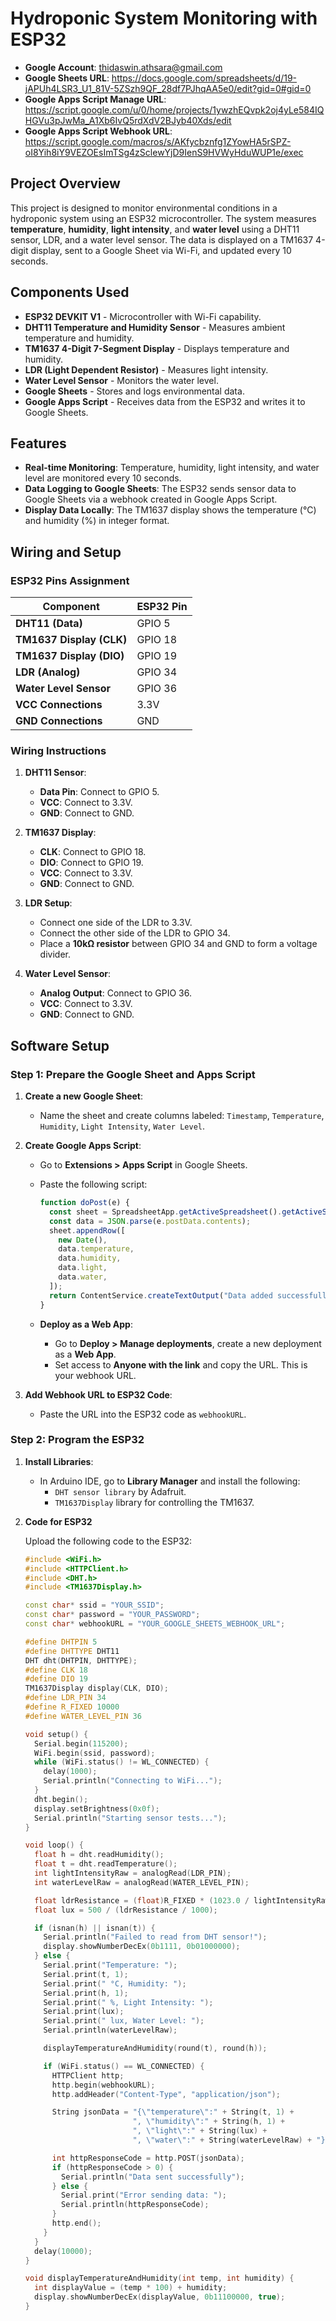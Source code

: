 # Hydroponic System Monitoring with ESP32

- **Google Account**: thidaswin.athsara@gmail.com
- **Google Sheets URL**: https://docs.google.com/spreadsheets/d/19-jAPUh4LSR3_U1_81V-5ZSzh9QF_28df7PJhqAA5e0/edit?gid=0#gid=0
- **Google Apps Script Manage URL**: https://script.google.com/u/0/home/projects/1ywzhEQvpk2oj4yLe584IQHGVu3pJwMa_A1Xb6IvQ5rdXdV2BJyb40Xds/edit
- **Google Apps Script Webhook URL**: https://script.google.com/macros/s/AKfycbznfg1ZYowHA5rSPZ-oI8Yih8iY9VEZOEsImTSg4zSclewYjD9IenS9HVWyHduWUP1e/exec

## Project Overview

This project is designed to monitor environmental conditions in a hydroponic system using an ESP32 microcontroller. The system measures **temperature**, **humidity**, **light intensity**, and **water level** using a DHT11 sensor, LDR, and a water level sensor. The data is displayed on a TM1637 4-digit display, sent to a Google Sheet via Wi-Fi, and updated every 10 seconds.

## Components Used

- **ESP32 DEVKIT V1** - Microcontroller with Wi-Fi capability.
- **DHT11 Temperature and Humidity Sensor** - Measures ambient temperature and humidity.
- **TM1637 4-Digit 7-Segment Display** - Displays temperature and humidity.
- **LDR (Light Dependent Resistor)** - Measures light intensity.
- **Water Level Sensor** - Monitors the water level.
- **Google Sheets** - Stores and logs environmental data.
- **Google Apps Script** - Receives data from the ESP32 and writes it to Google Sheets.

## Features

- **Real-time Monitoring**: Temperature, humidity, light intensity, and water level are monitored every 10 seconds.
- **Data Logging to Google Sheets**: The ESP32 sends sensor data to Google Sheets via a webhook created in Google Apps Script.
- **Display Data Locally**: The TM1637 display shows the temperature (°C) and humidity (%) in integer format.

## Wiring and Setup

### ESP32 Pins Assignment

| Component                | ESP32 Pin |
| ------------------------ | --------- |
| **DHT11 (Data)**         | GPIO 5    |
| **TM1637 Display (CLK)** | GPIO 18   |
| **TM1637 Display (DIO)** | GPIO 19   |
| **LDR (Analog)**         | GPIO 34   |
| **Water Level Sensor**   | GPIO 36   |
| **VCC Connections**      | 3.3V      |
| **GND Connections**      | GND       |

### Wiring Instructions

1. **DHT11 Sensor**:

   - **Data Pin**: Connect to GPIO 5.
   - **VCC**: Connect to 3.3V.
   - **GND**: Connect to GND.

2. **TM1637 Display**:

   - **CLK**: Connect to GPIO 18.
   - **DIO**: Connect to GPIO 19.
   - **VCC**: Connect to 3.3V.
   - **GND**: Connect to GND.

3. **LDR Setup**:

   - Connect one side of the LDR to 3.3V.
   - Connect the other side of the LDR to GPIO 34.
   - Place a **10kΩ resistor** between GPIO 34 and GND to form a voltage divider.

4. **Water Level Sensor**:
   - **Analog Output**: Connect to GPIO 36.
   - **VCC**: Connect to 3.3V.
   - **GND**: Connect to GND.

## Software Setup

### Step 1: Prepare the Google Sheet and Apps Script

1. **Create a new Google Sheet**:

   - Name the sheet and create columns labeled: `Timestamp`, `Temperature`, `Humidity`, `Light Intensity`, `Water Level`.

2. **Create Google Apps Script**:

   - Go to **Extensions > Apps Script** in Google Sheets.
   - Paste the following script:

     ```javascript
     function doPost(e) {
       const sheet = SpreadsheetApp.getActiveSpreadsheet().getActiveSheet();
       const data = JSON.parse(e.postData.contents);
       sheet.appendRow([
         new Date(),
         data.temperature,
         data.humidity,
         data.light,
         data.water,
       ]);
       return ContentService.createTextOutput("Data added successfully");
     }
     ```

   - **Deploy as a Web App**:
     - Go to **Deploy > Manage deployments**, create a new deployment as a **Web App**.
     - Set access to **Anyone with the link** and copy the URL. This is your webhook URL.

3. **Add Webhook URL to ESP32 Code**:
   - Paste the URL into the ESP32 code as `webhookURL`.

### Step 2: Program the ESP32

1. **Install Libraries**:

   - In Arduino IDE, go to **Library Manager** and install the following:
     - `DHT sensor library` by Adafruit.
     - `TM1637Display` library for controlling the TM1637.

2. **Code for ESP32**

   Upload the following code to the ESP32:

   ```cpp
   #include <WiFi.h>
   #include <HTTPClient.h>
   #include <DHT.h>
   #include <TM1637Display.h>

   const char* ssid = "YOUR_SSID";
   const char* password = "YOUR_PASSWORD";
   const char* webhookURL = "YOUR_GOOGLE_SHEETS_WEBHOOK_URL";

   #define DHTPIN 5
   #define DHTTYPE DHT11
   DHT dht(DHTPIN, DHTTYPE);
   #define CLK 18
   #define DIO 19
   TM1637Display display(CLK, DIO);
   #define LDR_PIN 34
   #define R_FIXED 10000
   #define WATER_LEVEL_PIN 36

   void setup() {
     Serial.begin(115200);
     WiFi.begin(ssid, password);
     while (WiFi.status() != WL_CONNECTED) {
       delay(1000);
       Serial.println("Connecting to WiFi...");
     }
     dht.begin();
     display.setBrightness(0x0f);
     Serial.println("Starting sensor tests...");
   }

   void loop() {
     float h = dht.readHumidity();
     float t = dht.readTemperature();
     int lightIntensityRaw = analogRead(LDR_PIN);
     int waterLevelRaw = analogRead(WATER_LEVEL_PIN);

     float ldrResistance = (float)R_FIXED * (1023.0 / lightIntensityRaw - 1);
     float lux = 500 / (ldrResistance / 1000);

     if (isnan(h) || isnan(t)) {
       Serial.println("Failed to read from DHT sensor!");
       display.showNumberDecEx(0b1111, 0b01000000);
     } else {
       Serial.print("Temperature: ");
       Serial.print(t, 1);
       Serial.print(" °C, Humidity: ");
       Serial.print(h, 1);
       Serial.print(" %, Light Intensity: ");
       Serial.print(lux);
       Serial.print(" lux, Water Level: ");
       Serial.println(waterLevelRaw);

       displayTemperatureAndHumidity(round(t), round(h));

       if (WiFi.status() == WL_CONNECTED) {
         HTTPClient http;
         http.begin(webhookURL);
         http.addHeader("Content-Type", "application/json");

         String jsonData = "{\"temperature\":" + String(t, 1) +
                           ", \"humidity\":" + String(h, 1) +
                           ", \"light\":" + String(lux) +
                           ", \"water\":" + String(waterLevelRaw) + "}";

         int httpResponseCode = http.POST(jsonData);
         if (httpResponseCode > 0) {
           Serial.println("Data sent successfully");
         } else {
           Serial.print("Error sending data: ");
           Serial.println(httpResponseCode);
         }
         http.end();
       }
     }
     delay(10000);
   }

   void displayTemperatureAndHumidity(int temp, int humidity) {
     int displayValue = (temp * 100) + humidity;
     display.showNumberDecEx(displayValue, 0b11100000, true);
   }
   ```
